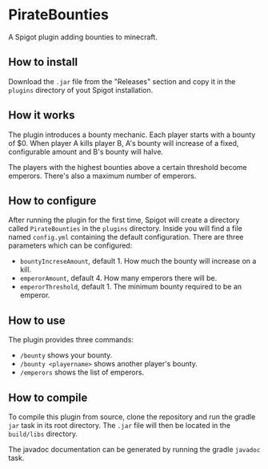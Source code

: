 # PirateBounties

A Spigot plugin adding bounties to minecraft.

## How to install

Download the `.jar` file from the "Releases" section and copy it in
the `plugins` directory of yout Spigot installation.

## How it works

The plugin introduces a bounty mechanic.  Each player starts with a
bounty of $0.  When player A kills player B, A's bounty will increase
of a fixed, configurable amount and B's bounty will halve.

The players with the highest bounties above a certain threshold become
emperors.  There's also a maximum number of emperors.

## How to configure

After running the plugin for the first time, Spigot will create a
directory called `PirateBounties` in the `plugins` directory.  Inside
you will find a file named `config.yml` containing the default
configuration.  There are three parameters which can be configured:

- `bountyIncreseAmount`, default 1.  How much the bounty will increase
  on a kill.
- `emperorAmount`, default 4.  How many emperors there will be.
- `emperorThreshold`, default 1.  The minimum bounty required to be an emperor.

## How to use

The plugin provides three commands:

- `/bounty` shows your bounty.
- `/bounty <playername>` shows another player's bounty.
- `/emperors` shows the list of emperors.

## How to compile

To compile this plugin from source, clone the repository and run the
gradle `jar` task in its root directory.  The `.jar` file will then be
located in the `build/libs` directory.

The javadoc documentation can be generated by running the gradle
`javadoc` task.
